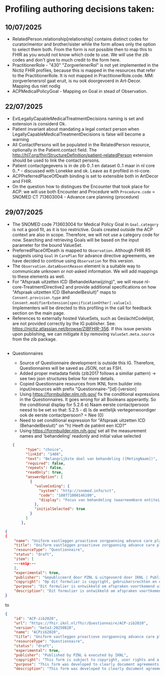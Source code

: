 # Profiling authoring decisions taken:

## 10/07/2025
- RelatedPerson.relationship[relationship] contains distinct codes for curator/mentor and brother/sister while the form allows only the option to select them both. From the form is not possible then to map this to FHIR as you would not know which code to use. We will use the zib codes and don't give to much credit to the form here.
- PractitionerRole - "430" "ZorgverlenerRol" is not yet implemented in the Nictiz FHIR profiles, because this is mapped in the resources that refer to the PractitionerRole. It is not mapped in PractitionerRole.code. MM: zorgverlenersrol gaat eruit, is nu ook doorgevoerd in Art-Decor. Mapping dus niet nodig
- ACPMedicalPolicyGoal - Mapping on Goal in stead of Observation.

## 22/07/2025
- ExtLegallyCapableMedicalTreatmentDecisions naming is set and extension is considerd Ok.
- Patient invariant about mandating a legal contact person when LegallyCapableMedicalTreatmentDecisions is false will become a warning
- All ContactPersons will be populated in the RelatedPerson resource, optionally in the Patient.contact field. The http://hl7.org/fhir/StructureDefinition/patient-relatedPerson extension should be used to link the contact persons.
- Patient contactgegevens is in de zib 0..1 en dataset 0..1 maar in nl core 0..* - discussed with Lonekke and ok. Leave as it profiled in nl-core.
- ACPPreferredPlaceOfDeath binding is set to extensible both in ArtDecor and FHIR.
- On the question how to distingues the Encounter that took place for ACP: we will use both Encounter and Procedure with `Procedure.code` = SNOMED CT 713603004 - Advance care planning (procedure)

## 29/07/2025
- The SNOMED code 713603004 for Medical Policy Goal in `Goal.category` is not a good fit, as it is too restrictive. Goals created outside the ACP context are also in scope. Therefore, we will not use a category code for now. Searching and retrieving Goals will be based on the input parameter for the bound ValueSet.
- PreferredPlaceOfDeath is mapped to `Observation`. Although FHIR R5 suggests using `Goal` in `CarePlan` for advance directive agreements, we have decided to continue using `Observation` for this version.
- The `Observation.dataAbsentReason` element is a suitable way to communicate unknown or not-asked information. We will add mappings to these elements as well.
- For "Afspraak uitzetten ICD (BehandelAanwijzing)", we will reuse nl-core-TreatmentDirective2 and provide additional specifications on how "Afspraak uitzetten ICD (BehandelBesluit)" maps to `Consent.provision.type` and `Consent.modifierExtension[specificationOther].value[x]`. Implementers will be directed to this profiling in the call for feedback section on the main page.
- References to externally hosted ValueSets, such as GeslachtCodelijst, are not provided correctly by the IG publisher. See: https://nictiz.atlassian.net/browse/ZIBFHIR-356. If this issue persists upon publishing, we can mitigate it by removing `ValueSet.meta.source` from the zib package.


##
- Questionnaires
    - Source of Questionnaire development is outside this IG. Therefore, Questionnaires will be saved as JSON, not as FSH.
    - Added proper metadata fields (zib2017 follows a similiar pattern) -> see two json structures below for more details.
    - Copied Questionnaire resources from IKNL form builder into input/resources with prefix "Questionnaire-"[id]-[version]
    - Using https://formbuilder.nlm.nih.gov/ fix the conditional expressions in the Questionnaires. It goes wrong for all Booleans apperantly. So the conditional display for 5.2.6 e) Naam eerste contactpersoon neesd to be set so that: 
     5.2.5 - d) Is de wettelijk vertegenwoordiger ook de eerste contactpersoon? = Nee (0)
    - Need to set conditional expression for "Afspraak uitzetten ICD (BehandelBesluit)" on  "h) Heeft de patiënt een ICD?"
    - Using https://formbuilder.nlm.nih.gov/ set all the measurement names and 'behandeling' readonly and initial value selected

    ```json
    {
          "type": "choice",
          "linkId": "1408",
          "text": "Belangrijkste doel van behandeling ([MetingNaam])",
          "required": false,
          "repeats": false,
          "readOnly": true,
          "answerOption": [
            {
              "valueCoding": {
                "system": "http://snomed.info/sct",
                "code": "180771000146100",
                "display": "Focus van behandeling (waarneembare entiteit)"
              },
              "initialSelected": true
            }
          ]
        },
    ``` 


    
```json
{
{
    "name": "Uniform vastleggen proactieve zorgpanning advance care planning (ACP) o.b.v. zibs2020 - Beta3 28-08-2025",
    "title": "Uniform vastleggen proactieve zorgpanning advance care planning (ACP) o.b.v. zibs2020 - Beta3 28-08-2025",
    "resourceType": "Questionnaire",
    "status": "draft",
    "item": [
    ---snip---   
    ],
    "experimental": true,
    "publisher": "Gepubliceerd door PZNL & uitgevoerd door IKNL | Published by PZNL & executed by IKNL",
    "copyright": "Op dit formulier is copyright, gebruikersrechten en een disclaimer van toepassing, zoals die gespecificeerd zijn voor alle informatiestandaarden van IKNL, zie voor de details het onderdeel Gebruikersrechten en disclaimer op https://iknl.nl/onderzoek/eenheid-van-taal. | \nThis form is subject to copyright, user rights and a disclaimer, as specified for all IKNL information standards. For details, see the paragraph on Gebruikersrechten en disclaimer at https://iknl.nl/onderzoek/eenheid-van-taal.",
    "purpose": "Dit formulier is ontwikkeld om afspraken voortkomend uit het proces van proactieve zorgplanning (PZP) eenduidig vast te leggen. | \nThis form was developed to clearly document agreements resulting from the advance care planning (ACP) process.",
    "description": "Dit formulier is ontwikkeld om afspraken voortkomend uit het proces van proactieve zorgplanning (PZP) eenduidig vast te leggen. Het is GEEN afvinklijst. Het kan alleen na deskundig en genuanceerd gesprek door een zorgverlener worden ingevuld. Voor adviezen over het voeren van deze gesprekken word verwezen naar de richtlijn proactieve zorgplanning in de palliatieve fase en Palliaweb, zie https://palliaweb.nl/zorgpraktijk/proactieve-zorgplanning. \nVul 'nog onbekend' in als een onderwerp niet is besproken of als de patiënt (nog) geen mening heeft. Overweeg bij overplaatsing naar een langdurige zorgsetting gespreksverslagen over proactieve zorgplanning aan de overdracht toe te voegen. | \nThis form was developed to clearly document agreements resulting from the advance care planning (ACP) process. It is NOT a checklist. It can only be completed by a healthcare provider after a professional and nuanced conversation. For advice on conducting these conversations, please refer to the guideline for proactive care planning in the palliative phase and Palliaweb, see https://palliaweb.nl/zorgpraktijk/proactieve-zorgplanning. \nEnter 'unknown' if a topic is not discussed or if the patient does not (yet) have an opinion.When transferring to a long-term care setting, consider adding conversation records about advance care planning (ACP) to the transfer documents."
}
```

to

```json
{
    "id": "ACP-zib2020",
    "url": "https://fhir.iknl.nl/fhir/Questionnaire/ACP-zib2020",
    "version": "beta3-20250828",
    "name": "ACPzib2020",    
    "title": "Uniform vastleggen proactieve zorgpanning advance care planning (ACP) o.b.v. zibs2020 - Beta3 28-08-2025",
    "resourceType": "Questionnaire",
    "status": "draft",
    "experimental": true,
    "publisher": "Published by PZNL & executed by IKNL",
    "copyright": "This form is subject to copyright, user rights and a disclaimer, as specified for all IKNL information standards. For details, see the paragraph on Gebruikersrechten en disclaimer at https://iknl.nl/onderzoek/eenheid-van-taal.",
    "purpose": "This form was developed to clearly document agreements resulting from the advance care planning (ACP) process.",
    "description": "This form was developed to clearly document agreements resulting from the advance care planning (ACP) process. It is NOT a checklist. It can only be completed by a healthcare provider after a professional and nuanced conversation. For advice on conducting these conversations, please refer to the guideline for proactive care planning in the palliative phase and Palliaweb, see https://palliaweb.nl/zorgpraktijk/proactieve-zorgplanning. \nEnter 'unknown' if a topic is not discussed or if the patient does not (yet) have an opinion.When transferring to a long-term care setting, consider adding conversation records about advance care planning (ACP) to the transfer documents.",
    
```